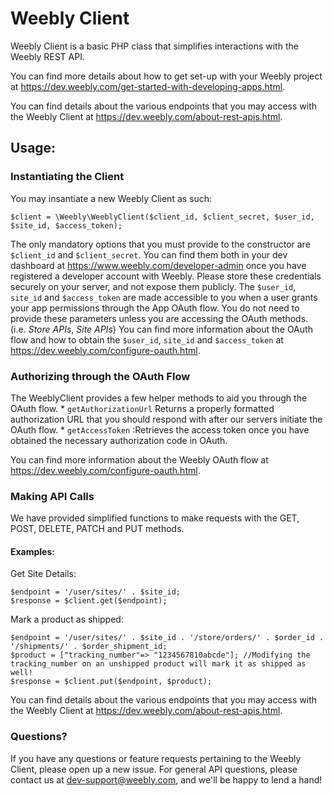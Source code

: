 # Weebly Client

Weebly Client is a basic PHP class that simplifies interactions with the Weebly REST API.

You can find more details about how to get set-up with your Weebly project at <https://dev.weebly.com/get-started-with-developing-apps.html>.

You can find details about the various endpoints that you may access with the Weebly Client at <https://dev.weebly.com/about-rest-apis.html>.

## Usage:

### Instantiating the Client

You may insantiate a new Weebly Client as such:

```
$client = \Weebly\WeeblyClient($client_id, $client_secret, $user_id, $site_id, $access_token);
```

The only mandatory options that you must provide to the constructor are `$client_id` and `$client_secret`. You can find them both in your dev dashboard at <https://www.weebly.com/developer-admin> once you have registered a developer account with Weebly.
Please store these credentials securely on your server, and not expose them publicly.
The `$user_id`, `site_id` and `$access_token` are made accessible to you when a user grants your app permissions through the App OAuth flow. You do not need to provide these parameters unless you are accessing the OAuth methods. (i.e. _*Store APIs*_, _*Site APIs*_)
You can find more information about the OAuth flow and how to obtain the `$user_id`, `site_id` and `$access_token` at <https://dev.weebly.com/configure-oauth.html>.

### Authorizing through the OAuth Flow
The WeeblyClient provides a few helper methods to aid you through the OAuth flow.
    * `getAuthorizationUrl` Returns a properly formatted authorization URL that you should respond with after our servers initiate the OAuth flow.
    * `getAccessToken` :Retrieves the access token once you have obtained the necessary authorization code in OAuth.

You can find more information about the Weebly OAuth flow at <https://dev.weebly.com/configure-oauth.html>.

### Making API Calls
We have provided simplified functions to make requests with the GET, POST, DELETE, PATCH and PUT methods.

#### Examples:
Get Site Details:

```
$endpoint = '/user/sites/' . $site_id;
$response = $client.get($endpoint);
```

Mark a product as shipped:
```
$endpoint = '/user/sites/' . $site_id . '/store/orders/' . $order_id . '/shipments/' . $order_shipment_id;
$product = ["tracking_number"=> "1234567810abcde"]; //Modifying the tracking_number on an unshipped product will mark it as shipped as well!
$response = $client.put($endpoint, $product);
```

You can find details about the various endpoints that you may access with the Weebly Client at <https://dev.weebly.com/about-rest-apis.html>.

### Questions?
If you have any questions or feature requests pertaining to the Weebly Client, please open up a new issue.
For general API questions, please contact us at dev-support@weebly.com, and we'll be happy to lend a hand!